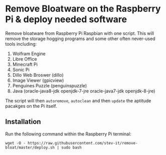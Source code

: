 # Remove Bloatware on the Raspberry Pi & deploy needed software
Remove bloatware from Raspberry Pi Raspbian with one script. This will remove the storage hogging programs and some other often never-used tools including:

1. Wolfram Engine
2. Libre Office
3. Minecraft Pi
4. Sonic Pi 
5. Dillo Web Broswer (dillo)
6. Image Viewer (gpicview)
7. Penguines Puzzle (penguinspuzzle)
8. Java (oracle-java8-jdk openjdk-7-jre oracle-java7-jdk openjdk-8-jre)

The script will then `autoremove`, `autoclean` and then `update` the aptitude pacakges on the Pi itself.

## Installation

Run the following command within the Raspberry Pi terminal:
```
wget -O - https://raw.githubusercontent.com/stev-it/remove-bloat/master/deploy.sh | sudo bash
```
